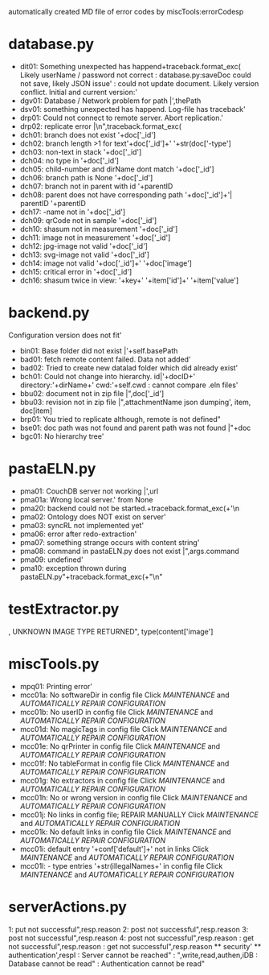 automatically created MD file of error codes by miscTools:errorCodesp
# database.py
  - dit01: Something unexpected has happend+traceback.format_exc(
    Likely userName / password not correct
 : database.py:saveDoc could not save, likely JSON issue'
 : could not update document. Likely version conflict. Initial and current version:'
  - dgv01: Database / Network problem for path |',thePath
  - dsv01: something unexpected has happend. Log-file has traceback'
  - drp01: Could not connect to remote server. Abort replication.'
  - drp02: replicate error |\n",traceback.format_exc(
  - dch01: branch does not exist '+doc['_id']
  - dch02: branch length >1 for text'+doc['_id']+' '+str(doc['-type']
  - dch03: non-text in stack '+doc['_id']
  - dch04: no type in '+doc['_id']
  - dch05: child-number and dirName dont match '+doc['_id']
  - dch06: branch path is None '+doc['_id']
  - dch07: branch not in parent with id '+parentID
  - dch08: parent does not have corresponding path '+doc['_id']+'| parentID '+parentID
  - dch17: -name not in '+doc['_id']
  - dch09: qrCode not in sample '+doc['_id']
  - dch10: shasum not in measurement '+doc['_id']
  - dch11: image not in measurement '+doc['_id']
  - dch12: jpg-image not valid '+doc['_id']
  - dch13: svg-image not valid '+doc['_id']
  - dch14: image not valid '+doc['_id']+' '+doc['image']
  - dch15: critical error in '+doc['_id']
  - dch16: shasum twice in view: '+key+' '+item['id']+' '+item['value']

# backend.py
  Configuration version does not fit'
  - bin01: Base folder did not exist |'+self.basePath
  - bad01: fetch remote content failed. Data not added'
  - bad02: Tried to create new datalad folder which did already exist'
  - bch01: Could not change into hierarchy. id|'+docID+'  directory:'+dirName+'  cwd:'+self.cwd
 : cannot compare .eln files'
  - bbu02: document not in zip file |",doc['_id']
  - bbu03: revision not in zip file |",attachmentName
  json dumping', item, doc[item]
  - brp01: You tried to replicate although, remote is not defined"
  - bse01: doc path was not found and parent path was not found |"+doc
  - bgc01: No hierarchy tree'

# pastaELN.py
  - pma01: CouchDB server not working |',url
  - pma01a: Wrong local server.' from None
  - pma20: backend could not be started.+traceback.format_exc(+'\n
  - pma02: Ontology does NOT exist on server'
  - pma03: syncRL not implemented yet'
  - pma06: error after redo-extraction'
  - pma07: something strange occurs with content string'
  - pma08: command in pastaELN.py does not exist |",args.command
  - pma09: undefined'
  - pma10: exception thrown during pastaELN.py"+traceback.format_exc(+"\n"

# testExtractor.py
 , UNKNOWN IMAGE TYPE RETURNED", type(content['image']

# miscTools.py
  - mpq01: Printing error'
  - mcc01a: No softwareDir in config file
    Click *MAINTENANCE* and *AUTOMATICALLY REPAIR CONFIGURATION*
  - mcc01b: No userID in config file
    Click *MAINTENANCE* and *AUTOMATICALLY REPAIR CONFIGURATION*
  - mcc01d: No magicTags in config file
    Click *MAINTENANCE* and *AUTOMATICALLY REPAIR CONFIGURATION*
  - mcc01e: No qrPrinter in config file
    Click *MAINTENANCE* and *AUTOMATICALLY REPAIR CONFIGURATION*
  - mcc01f: No tableFormat in config file
    Click *MAINTENANCE* and *AUTOMATICALLY REPAIR CONFIGURATION*
  - mcc01g: No extractors in config file
    Click *MAINTENANCE* and *AUTOMATICALLY REPAIR CONFIGURATION*
  - mcc01h: No or wrong version in config file
    Click *MAINTENANCE* and *AUTOMATICALLY REPAIR CONFIGURATION*
  - mcc01j: No links in config file; REPAIR MANUALLY
    Click *MAINTENANCE* and *AUTOMATICALLY REPAIR CONFIGURATION*
  - mcc01k: No default links in config file
    Click *MAINTENANCE* and *AUTOMATICALLY REPAIR CONFIGURATION*
  - mcc01i: default entry '+conf['default']+' not in links
    Click *MAINTENANCE* and *AUTOMATICALLY REPAIR CONFIGURATION*
  - mcc01l: - type entries '+str(illegalNames+' in config file
    Click *MAINTENANCE* and *AUTOMATICALLY REPAIR CONFIGURATION*

# serverActions.py
  1: put not successful",resp.reason
  2: post not successful",resp.reason
  3: post not successful",resp.reason
  4: post not successful",resp.reason
 : get not successful",resp.reason
 : get not successful",resp.reason
 ** security'
 ** authentication',respI
 : Server cannot be reached"
 : ",write,read,authen,iDB
 : Database cannot be read"
 : Authentication  cannot be read"

